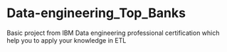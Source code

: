 # Data-engineering_Top_Banks
Basic project from IBM Data engineering professional certification which help you to apply your knowledge in ETL
